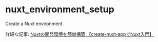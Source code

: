 # nuxt_environment_setup
Create a Nuxt environment.

詳細な記事: [Nuxtの開発環境を簡単構築 【create-nuxt-appでNuxt入門】](https://it-web-life.com/nuxt_environment_setup/)
